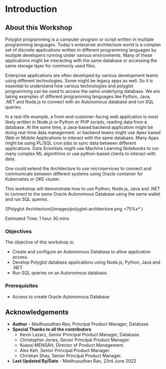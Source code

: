 # Introduction 

## About this Workshop 

Polyglot programming is a computer program or script written in multiple programming languages. Today's enterprise architecture world is a complex set of discrete applications written in different programming languages by multiple developers running under various environments. Many of these applications might be interacting with the same database or accessing the same storage layer for commonly used files.

Enterprise applications are often developed by various development teams using different technologies. Some might be legacy apps as well. So it is essential to understand how various technologies and polyglot programming can be used to access the same underlying database. We are taking examples of different programming languages like Python, Java, .NET and Node.js to connect with an Autonomous database and run SQL queries. 

In a real-life example, a front-end customer-facing web application is most likely written in Node.js or Python or PHP scripts, reading data from a database. At the same time, a Java-based backend application might be doing real-time data management. or backend teams might use Apex based Web or Mobile Applications to interact with the same database. Many Apps might be using PL/SQL cron jobs to sync data between different applications. Data Scientists might use Machine Learning Notebooks to run many complex ML algorithms or use python-based clients to interact with data.
 
One could extend the Architecture to use microservices to connect and communicate between different systems using Oracle container for Kubernetes or OKE cluster.

This workshop will demonstrate how to use Python, Node.js, Java and .NET to connect to the same Oracle Autonomous Database using the same wallet and run SQL queries. 

![Polyglot Architecture](images/polyglot-architecture.png =75%x* )

Estimated Time:  1 hour 30 mins
  
### Objectives 
 
The objective of this workshop is:
 
* Create and configure an Autonomous Database to allow application access.
* Develop Polyglot database applications using Node.js, Python, Java and .NET
* Run SQL queries on an Autonomous database.

### Prerequisites 

* Access to create Oracle Autonomous Database 
   
## Acknowledgements 

* **Author** - Madhusudhan Rao, Principal Product Manager, Database 
* **Special Thanks to all the contributors** 
    - Kevin Lazarz, Senior Principal Product Manager, Database. 
    - Christopher Jones, Senior Principal Product Manager. 
    - Kuassi MENSAH, Director of Product Management.  
    - Alex Keh, Senior Principal Product Manager. 
    - Christian Shay, Senior Principal Product Manager.
* **Last Updated By/Date** -  Madhusudhan Rao, 23rd June 2022